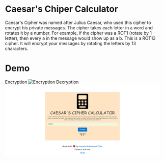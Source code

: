 # Caesar's Chiper Calculator
Caesar's Cipher was named after Julius Caesar, who used this cipher  to encrypt his private messages. The cipher takes each letter in a word and rotates it by a number. For example, if the cipher was a ROT1 (rotate by 1 letter), then every a in the message would show up as a b. This is a ROT13 cipher. It will encrypt your messages by rotating the letters by 13 characters.
# Demo
Encryption
![Encryption](http://url/to/img.png)
Decryption
![Decryption](https://github.com/anandazahir/Tugas-Remed-UTS-KRIPTOGRAFI-Ananda-Muhammad-Zahir/blob/main/deskripsi.png)
